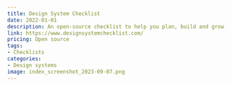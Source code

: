 ```yaml
---
title: Design System Checklist
date: 2022-01-01
description: An open-source checklist to help you plan, build and grow your design system.
link: https://www.designsystemchecklist.com/
pricing: Open source
tags: 
- Checklists
categories:
- Design systems
image: index_screenshot_2023-09-07.png
---
```

